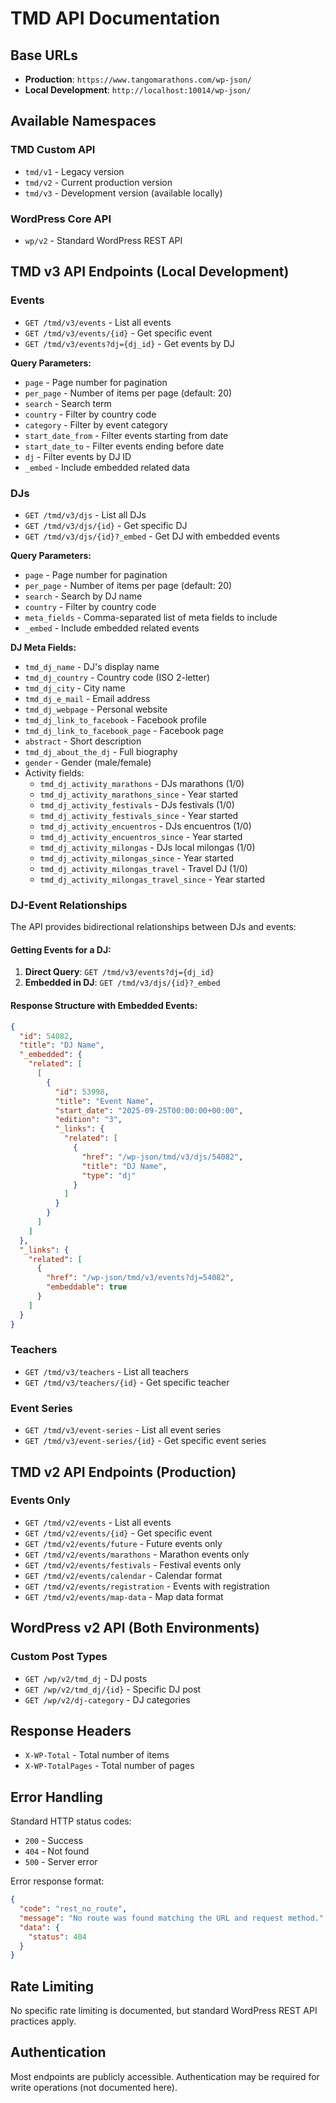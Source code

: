 # TMD API Documentation

## Base URLs

- **Production**: `https://www.tangomarathons.com/wp-json/`
- **Local Development**: `http://localhost:10014/wp-json/`

## Available Namespaces

### TMD Custom API

- `tmd/v1` - Legacy version
- `tmd/v2` - Current production version
- `tmd/v3` - Development version (available locally)

### WordPress Core API

- `wp/v2` - Standard WordPress REST API

## TMD v3 API Endpoints (Local Development)

### Events

- `GET /tmd/v3/events` - List all events
- `GET /tmd/v3/events/{id}` - Get specific event
- `GET /tmd/v3/events?dj={dj_id}` - Get events by DJ

**Query Parameters:**

- `page` - Page number for pagination
- `per_page` - Number of items per page (default: 20)
- `search` - Search term
- `country` - Filter by country code
- `category` - Filter by event category
- `start_date_from` - Filter events starting from date
- `start_date_to` - Filter events ending before date
- `dj` - Filter events by DJ ID
- `_embed` - Include embedded related data

### DJs

- `GET /tmd/v3/djs` - List all DJs
- `GET /tmd/v3/djs/{id}` - Get specific DJ
- `GET /tmd/v3/djs/{id}?_embed` - Get DJ with embedded events

**Query Parameters:**

- `page` - Page number for pagination
- `per_page` - Number of items per page (default: 20)
- `search` - Search by DJ name
- `country` - Filter by country code
- `meta_fields` - Comma-separated list of meta fields to include
- `_embed` - Include embedded related events

**DJ Meta Fields:**

- `tmd_dj_name` - DJ's display name
- `tmd_dj_country` - Country code (ISO 2-letter)
- `tmd_dj_city` - City name
- `tmd_dj_e_mail` - Email address
- `tmd_dj_webpage` - Personal website
- `tmd_dj_link_to_facebook` - Facebook profile
- `tmd_dj_link_to_facebook_page` - Facebook page
- `abstract` - Short description
- `tmd_dj_about_the_dj` - Full biography
- `gender` - Gender (male/female)
- Activity fields:
  - `tmd_dj_activity_marathons` - DJs marathons (1/0)
  - `tmd_dj_activity_marathons_since` - Year started
  - `tmd_dj_activity_festivals` - DJs festivals (1/0)
  - `tmd_dj_activity_festivals_since` - Year started
  - `tmd_dj_activity_encuentros` - DJs encuentros (1/0)
  - `tmd_dj_activity_encuentros_since` - Year started
  - `tmd_dj_activity_milongas` - DJs local milongas (1/0)
  - `tmd_dj_activity_milongas_since` - Year started
  - `tmd_dj_activity_milongas_travel` - Travel DJ (1/0)
  - `tmd_dj_activity_milongas_travel_since` - Year started

### DJ-Event Relationships

The API provides bidirectional relationships between DJs and events:

#### Getting Events for a DJ:

1. **Direct Query**: `GET /tmd/v3/events?dj={dj_id}`
2. **Embedded in DJ**: `GET /tmd/v3/djs/{id}?_embed`

#### Response Structure with Embedded Events:

```json
{
  "id": 54082,
  "title": "DJ Name",
  "_embedded": {
    "related": [
      [
        {
          "id": 53998,
          "title": "Event Name",
          "start_date": "2025-09-25T00:00:00+00:00",
          "edition": "3",
          "_links": {
            "related": [
              {
                "href": "/wp-json/tmd/v3/djs/54082",
                "title": "DJ Name",
                "type": "dj"
              }
            ]
          }
        }
      ]
    ]
  },
  "_links": {
    "related": [
      {
        "href": "/wp-json/tmd/v3/events?dj=54082",
        "embeddable": true
      }
    ]
  }
}
```

### Teachers

- `GET /tmd/v3/teachers` - List all teachers
- `GET /tmd/v3/teachers/{id}` - Get specific teacher

### Event Series

- `GET /tmd/v3/event-series` - List all event series
- `GET /tmd/v3/event-series/{id}` - Get specific event series

## TMD v2 API Endpoints (Production)

### Events Only

- `GET /tmd/v2/events` - List all events
- `GET /tmd/v2/events/{id}` - Get specific event
- `GET /tmd/v2/events/future` - Future events only
- `GET /tmd/v2/events/marathons` - Marathon events only
- `GET /tmd/v2/events/festivals` - Festival events only
- `GET /tmd/v2/events/calendar` - Calendar format
- `GET /tmd/v2/events/registration` - Events with registration
- `GET /tmd/v2/events/map-data` - Map data format

## WordPress v2 API (Both Environments)

### Custom Post Types

- `GET /wp/v2/tmd_dj` - DJ posts
- `GET /wp/v2/tmd_dj/{id}` - Specific DJ post
- `GET /wp/v2/dj-category` - DJ categories

## Response Headers

- `X-WP-Total` - Total number of items
- `X-WP-TotalPages` - Total number of pages

## Error Handling

Standard HTTP status codes:

- `200` - Success
- `404` - Not found
- `500` - Server error

Error response format:

```json
{
  "code": "rest_no_route",
  "message": "No route was found matching the URL and request method.",
  "data": {
    "status": 404
  }
}
```

## Rate Limiting

No specific rate limiting is documented, but standard WordPress REST API practices apply.

## Authentication

Most endpoints are publicly accessible. Authentication may be required for write operations (not documented here).
